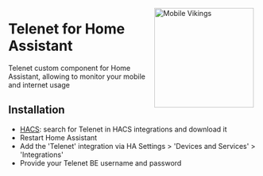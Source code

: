 <img src="https://github.com/geertmeersman/telenet/raw/main/images/brand/logo.png"
     alt="Mobile Vikings"
     align="right" 
     style="width: 200px;margin-right: 10px;" />
# Telenet for Home Assistant

Telenet custom component for Home Assistant, allowing to monitor your mobile and internet usage

## Installation
- [HACS](https://hacs.xyz/): search for Telenet in HACS integrations and download it
- Restart Home Assistant
- Add the 'Telenet' integration via HA Settings > 'Devices and Services' > 'Integrations'
- Provide your Telenet BE username and password
